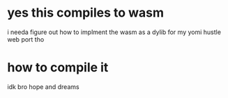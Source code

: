 # yes this compiles to wasm
i needa figure out how to implment the wasm as a dylib for my yomi hustle web port tho

# how to compile it
idk bro hope and dreams
